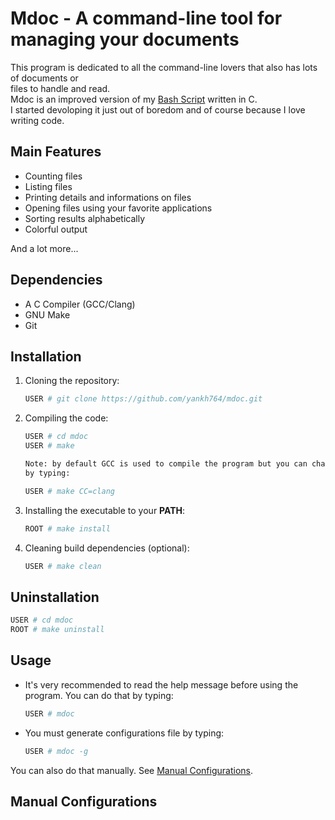 # Mdoc - A command-line tool for managing your documents
This program is dedicated to all the command-line lovers that also has lots of documents or  
files to handle and read.  
Mdoc is an improved version of my [Bash Script](https://github.com/yankh764/rdoc) written in C.  
I started devoloping it just out of boredom and of course because I love writing code.


## Main Features
* Counting files
* Listing files
* Printing details and informations on files
* Opening files using your favorite applications
* Sorting results alphabetically
* Colorful output
  
And a lot more...


## Dependencies
* A C Compiler (GCC/Clang)
* GNU Make
* Git


## Installation
1. Cloning the repository:
    ```Bash
    USER # git clone https://github.com/yankh764/mdoc.git
    ```
2. Compiling the code:
    ```Bash
    USER # cd mdoc
    USER # make
    
    Note: by default GCC is used to compile the program but you can change that  
    by typing:

    USER # make CC=clang
    ```
3. Installing the executable to your **PATH**:
    ```Bash
    ROOT # make install
    ```
4. Cleaning build dependencies (optional):
    ```Bash
    USER # make clean
    ```

## Uninstallation
```Bash
USER # cd mdoc
ROOT # make uninstall
```

## Usage
* It's very recommended to read the help message before using the program. You can do that by typing:
    ```Bash
    USER # mdoc
    ```
* You must generate configurations file by typing:
    ```Bash
    USER # mdoc -g
    ```
You can also do that manually. See [Manual Configurations](#manual-configurations).

## Manual Configurations
